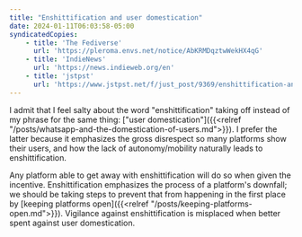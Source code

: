 ```yaml
---
title: "Enshittification and user domestication"
date: 2024-01-11T06:03:58-05:00
syndicatedCopies:
    - title: 'The Fediverse'
      url: 'https://pleroma.envs.net/notice/AbKRMDqztwWekHX4qG'
    - title: 'IndieNews'
      url: 'https://news.indieweb.org/en'
    - title: 'jstpst'
      url: 'https://www.jstpst.net/f/just_post/9369/enshittification-and-user-domestication'
---
```


I admit that I feel salty about the word "enshittification" taking off instead of my phrase for the same thing: ["user domestication"]({{<relref "/posts/whatsapp-and-the-domestication-of-users.md">}}). I prefer the latter because it emphasizes the gross disrespect so many platforms show their users, and how the lack of autonomy/mobility naturally leads to enshittification.

Any platform able to get away with enshittification will do so when given the incentive. Enshittification emphasizes the process of a platform's downfall; we should be taking steps to prevent that from happening in the first place by [keeping platforms open]({{<relref "/posts/keeping-platforms-open.md">}}). Vigilance against enshittification is misplaced when better spent against user domestication.
